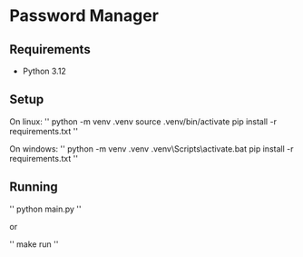 # Password Manager

## Requirements

- Python 3.12

## Setup

On linux:
''
python -m venv .venv
source .venv/bin/activate
pip install -r requirements.txt
''

On windows:
''
python -m venv .venv
.venv\Scripts\activate.bat
pip install -r requirements.txt
''

## Running

''
python main.py
''

or

''
make run
''
